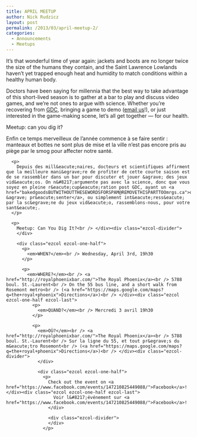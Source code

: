 ```yaml
---
title: APRIL MEETUP
author: Nick Rudzicz
layout: post
permalink: /2013/03/april-meetup-2/
categories:
  - Announcements
  - Meetups
---
```

<div class="ezcol ezcol-one-half">
  <p>
    It&#8217;s that wonderful time of year again: jackets and boots are no longer twice the size of the humans they contain, and the Saint Lawrence Lowlands haven&#8217;t yet trapped enough heat and humidity to match conditions within a healthy human body.
  </p>
  
  <p>
    Doctors have been saying for millennia that the best way to take advantage of this short-lived season is to gather at a bar to play and discuss video games, and we&#8217;re not ones to argue with science. Whether you&#8217;re recovering from <a href="http://www.gdconf.com/">GDC</a>, bringing a game to demo (<a href="bakedgoodsBUTWITHOUTTHESEWORDSFORSPAM@REMOVETHISPARTTOOmrgs.ca">email us</a>!), or just interested in the game-making scene, let&#8217;s all get together &#8212; for our health.
  </p>
  
  <p>
    Meetup: can you dig it?<br /> </div><div class="ezcol ezcol-one-half ezcol-last">
      <p>
        Enfin ce temps merveilleux de l&#8217;ann&eacute;e commence &agrave; se faire sentir : manteaux et bottes ne sont plus de mise et la ville n&#8217;est pas encore pris au pi&egrave;ge par le smog pour affecter notre sant&eacute;.
      </p>
      
      <p>
        Depuis des mill&eacute;naires, docteurs et scientifiques affirment que la meilleure mani&egrave;re de profiter de cette courte saison est de se rassembler dans un bar pour discuter et jouer &agrave; des jeux vid&eacute;os. On n&#8217;argumente pas avec la science, donc que vous soyez en pleine r&eacute;cup&eacute;ration post GDC, ayant un <a href="bakedgoodsBUTWITHOUTTHESEWORDSFORSPAM@REMOVETHISPARTTOOmrgs.ca">d&eacute;mo &agrave; pr&eacute;senter</a>, ou simplement int&eacute;ress&eacute; par la sc&egrave;ne du jeux vid&eacute;o, rassemblons-nous, pour votre sant&eacute;.
      </p>
      
      <p>
        Meetup: Can You Dig It?<br /> </div><div class="ezcol-divider">
        </div>
        
        <div class="ezcol ezcol-one-half">
          <p>
            <em>WHEN?</em><br /> Wednesday, April 3rd, 19h30
          </p>
          
          <p>
            <em>WHERE?</em><br /> <a href="http://royalphoenixbar.com/">The Royal Phoenix</a><br /> 5788 boul. St.-Laurent<br /> On the 55 bus line, and a short walk from Rosemont metro<br /> (<a href="https://maps.google.com/maps?q=the+royal+phoenix">Directions</a>)<br /> </div><div class="ezcol ezcol-one-half ezcol-last">
              <p>
                <em>QUAND?</em><br /> Mercredi 3 avril 19h30
              </p>
              
              <p>
                <em>OÙ?</em><br /> <a href="http://royalphoenixbar.com/">The Royal Phoenix</a><br /> 5788 boul. St.-Laurent<br /> Sur la ligne du 55, et tout pr&egrave;s du m&eacute;tro Rosemont<br /> (<a href="https://maps.google.com/maps?q=the+royal+phoenix">Directions</a>)<br /> </div><div class="ezcol-divider">
                </div>
                
                <div class="ezcol ezcol-one-half">
                  <p>
                    Check out the event on <a href="https://www.facebook.com/events/147210825449088/">Facebook</a>!</div><div class="ezcol ezcol-one-half ezcol-last">
                      Voir l&#8217;événement sur <a href="https://www.facebook.com/events/147210825449088/">Facebook</a>!
                    </div>
                    
                    <div class="ezcol-divider">
                    </div>
                  </p>